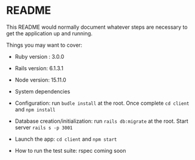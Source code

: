 # README

This README would normally document whatever steps are necessary to get the
application up and running.

Things you may want to cover:

* Ruby version : 3.0.0

* Rails version: 6.1.3.1

* Node version: 15.11.0

* System dependencies

* Configuration: run `budle install` at the root. Once complete `cd client` and `npm install`

* Database creation/initialization: run `rails db:migrate` at the root. Start server `rails s -p 3001`

* Launch the app: `cd client` and `npm start`

* How to run the test suite: rspec coming soon


